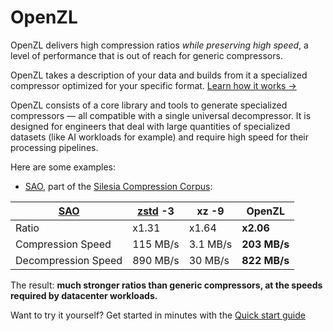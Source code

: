 # OpenZL

OpenZL delivers high compression ratios _while preserving high speed_, a level of performance that is out of reach for generic compressors.

OpenZL takes a description of your data and builds from it a specialized compressor optimized for your specific format. [Learn how it works →](getting-started/introduction.md)

OpenZL consists of a core library and tools to generate specialized compressors —
all compatible with a single universal decompressor.
It is designed for engineers that deal with large quantities of specialized datasets (like AI workloads for example) and require high speed for their processing pipelines.

Here are some examples:

- [SAO], part of the [Silesia Compression Corpus](https://sun.aei.polsl.pl/~sdeor/index.php?page=silesia):

| [SAO] | [zstd](https://github.com/facebook/zstd) -3 | xz -9 | OpenZL |
| --- | --- | --- | --- |
| Ratio | x1.31 | x1.64 | **x2.06** |
| Compression Speed | 115 MB/s | 3.1 MB/s | **203 MB/s** |
| Decompression Speed | 890 MB/s | 30 MB/s | **822 MB/s** |

[SAO]: https://sun.aei.polsl.pl/~sdeor/corpus/sao.bz2

<!-- We should add more examples. For example, maybe a golden csv sample? -->

The result: **much stronger ratios than generic compressors, at the speeds required by datacenter workloads.**

Want to try it yourself? Get started in minutes with the [Quick start guide](getting-started/quick-start.md)
